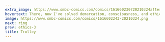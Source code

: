 ```yaml
---
extra_image: https://www.smbc-comics.com/comics/161660230720210324after.png
hovertext: There, now I've solved demarcation, consciousness, and ethics. That's pretty much it, right?
image: https://www.smbc-comics.com/comics/1616602243-20210324.png
next: ring
prev: ethics-3
title: Trolley
---
```

